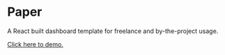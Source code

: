 # Paper

A React built dashboard template for freelance and by-the-project usage.

[Click here to demo.](https://parallelam.github.io/Paper/)
